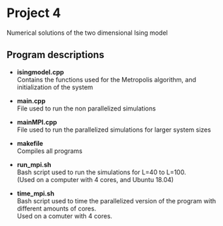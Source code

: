 # Project 4  
Numerical solutions of the two dimensional Ising model

## Program descriptions  
- **isingmodel.cpp**  
Contains the functions used for the Metropolis algorithm, and initialization of the system

- **main.cpp**  
File used to run the non parallelized simulations  

- **mainMPI.cpp**  
File used to run the parallelized simulations for larger system sizes  

- **makefile**  
Compiles all programs

- **run_mpi.sh**  
Bash script used to run the simulations for L=40 to L=100.  
(Used on a computer with 4 cores, and Ubuntu 18.04)  

- **time_mpi.sh**  
Bash script used to time the parallelized version of the program with different amounts of cores.  
Used on a comuter with 4 cores.  
